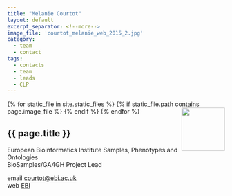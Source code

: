 ```yaml
---
title: "Melanie Courtot"
layout: default
excerpt_separator: <!--more-->
image_file: 'courtot_melanie_web_2015_2.jpg'
category:
  - team
  - contact
tags:
  - contacts
  - team
  - leads
  - CLP
---
```


{% for static_file in site.static_files %}
  {% if static_file.path contains page.image_file %}
<img style="float: right; width: 100px;" src="{{ static_file.path | relative_url}}" />
  {% endif %}
{% endfor %}

## {{ page.title }}

European Bioinformatics Institute
Samples, Phenotypes and Ontologies  
BioSamples/GA4GH Project Lead   

<!--more-->

email [courtot@ebi.ac.uk](mailto:courtot@ebi.ac.uk)  
web [EBI](https://www.ebi.ac.uk/about/people/melanie-courtot)  
